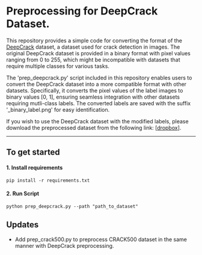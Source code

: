 # Preprocessing for DeepCrack Dataset.

This repository provides a simple code for converting the format of the [DeepCrack](https://github.com/yhlleo/DeepCrack) dataset, a dataset used for crack detection in images. The original DeepCrack dataset is provided in a binary format with pixel values ranging from 0 to 255, which might be incompatible with datasets that require multiple classes for various tasks.

The 'prep_deepcrack.py' script included in this repository enables users to convert the DeepCrack dataset into a more compatible format with other datasets. Specifically, it converts the pixel values of the label images to binary values \[0, 1\], ensuring seamless integration with other datasets requiring mutli-class labels. The converted labels are saved with the suffix '\_binary_label.png' for easy identification.

If you wish to use the DeepCrack dataset with the modified labels, please download the preprocessed dataset from the following link: \[[dropbox](https://www.dropbox.com/s/sfz7avv9zlathte/preprocessed_deepcrack.zip?dl=0)\].

---

## To get started

#### 1\. Install requirements

```
pip install -r requirements.txt
```

#### 2\. Run Script

```
python prep_deepcrack.py --path "path_to_dataset"
```

## Updates

* Add prep_crack500.py to preprocess CRACK500 dataset in the same manner with DeepCrack preprocessing.
